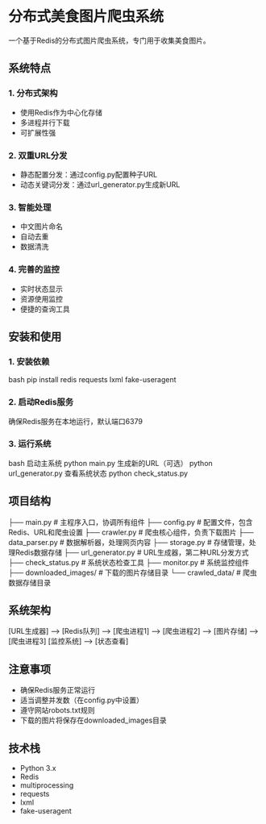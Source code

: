 # 分布式美食图片爬虫系统

一个基于Redis的分布式图片爬虫系统，专门用于收集美食图片。

## 系统特点

### 1. 分布式架构
- 使用Redis作为中心化存储
- 多进程并行下载
- 可扩展性强

### 2. 双重URL分发
- 静态配置分发：通过config.py配置种子URL
- 动态关键词分发：通过url_generator.py生成新URL

### 3. 智能处理
- 中文图片命名
- 自动去重
- 数据清洗

### 4. 完善的监控
- 实时状态显示
- 资源使用监控
- 便捷的查询工具

## 安装和使用

### 1. 安装依赖
bash
pip install redis requests lxml fake-useragent

### 2. 启动Redis服务
确保Redis服务在本地运行，默认端口6379

### 3. 运行系统
bash
启动主系统
python main.py
生成新的URL（可选）
python url_generator.py
查看系统状态
python check_status.py

## 项目结构
├── main.py # 主程序入口，协调所有组件
├── config.py # 配置文件，包含Redis、URL和爬虫设置
├── crawler.py # 爬虫核心组件，负责下载图片
├── data_parser.py # 数据解析器，处理网页内容
├── storage.py # 存储管理，处理Redis数据存储
├── url_generator.py # URL生成器，第二种URL分发方式
├── check_status.py # 系统状态检查工具
├── monitor.py # 系统监控组件
├── downloaded_images/ # 下载的图片存储目录
└── crawled_data/ # 爬虫数据存储目录

## 系统架构
[URL生成器] --> [Redis队列] --> [爬虫进程1]
--> [爬虫进程2] --> [图片存储]
--> [爬虫进程3]
[监控系统] --> [状态查看]

## 注意事项
- 确保Redis服务正常运行
- 适当调整并发数（在config.py中设置）
- 遵守网站robots.txt规则
- 下载的图片将保存在downloaded_images目录

## 技术栈
- Python 3.x
- Redis
- multiprocessing
- requests
- lxml
- fake-useragent
